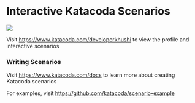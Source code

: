# Interactive Katacoda Scenarios

[![](http://shields.katacoda.com/katacoda/developerkhushi/count.svg)](https://www.katacoda.com/developerkhushi "Get your profile on Katacoda.com")

Visit https://www.katacoda.com/developerkhushi to view the profile and interactive scenarios

### Writing Scenarios
Visit https://www.katacoda.com/docs to learn more about creating Katacoda scenarios

For examples, visit https://github.com/katacoda/scenario-example
